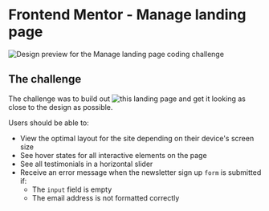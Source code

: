 # Frontend Mentor - Manage landing page

![Design preview for the Manage landing page coding challenge](.images/design/desktop-preview.jpg)



## The challenge

The challenge was to build out ![this](https://sirsanctified.github.io/manage_landing_page) landing page and get it looking as close to the design as possible.


Users should be able to:

- View the optimal layout for the site depending on their device's screen size
- See hover states for all interactive elements on the page
- See all testimonials in a horizontal slider
- Receive an error message when the newsletter sign up `form` is submitted if:
  - The `input` field is empty
  - The email address is not formatted correctly

